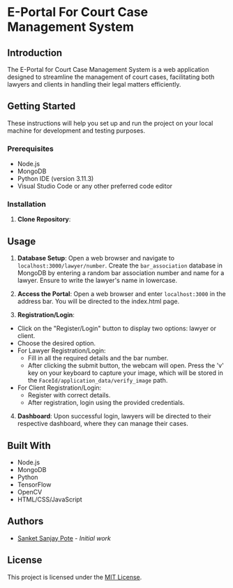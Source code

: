 # E-Portal For Court Case Management System

## Introduction
The E-Portal for Court Case Management System is a web application designed to streamline the management of court cases, facilitating both lawyers and clients in handling their legal matters efficiently.

## Getting Started
These instructions will help you set up and run the project on your local machine for development and testing purposes.

### Prerequisites
- Node.js
- MongoDB
- Python IDE (version 3.11.3)
- Visual Studio Code or any other preferred code editor

### Installation
1. **Clone Repository**: 

## Usage
1. **Database Setup**: Open a web browser and navigate to `localhost:3000/lawyer/number`. Create the `bar_association` database in MongoDB by entering a random bar association number and name for a lawyer. Ensure to write the lawyer's name in lowercase.

2. **Access the Portal**: Open a web browser and enter `localhost:3000` in the address bar. You will be directed to the index.html page.

3. **Registration/Login**:
- Click on the "Register/Login" button to display two options: lawyer or client.
- Choose the desired option.
- For Lawyer Registration/Login:
    - Fill in all the required details and the bar number.
    - After clicking the submit button, the webcam will open. Press the 'v' key on your keyboard to capture your image, which will be stored in the `FaceId/application_data/verify_image` path.
- For Client Registration/Login:
    - Register with correct details.
    - After registration, login using the provided credentials.

4. **Dashboard**: Upon successful login, lawyers will be directed to their respective dashboard, where they can manage their cases.

## Built With
- Node.js
- MongoDB
- Python
- TensorFlow
- OpenCV
- HTML/CSS/JavaScript

## Authors
- [Sanket Sanjay Pote](https://github.com/sanketsanjaypote29) - *Initial work*

## License
This project is licensed under the [MIT License](LICENSE).
